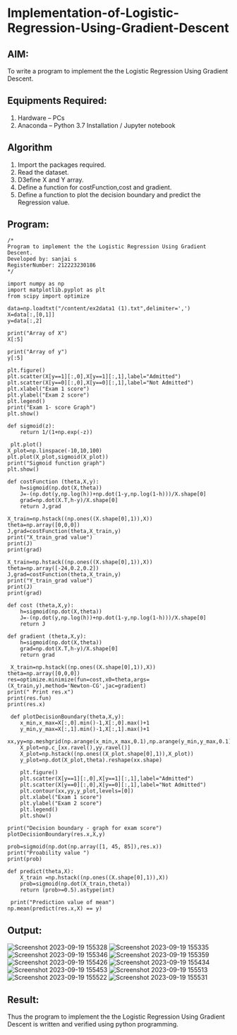 # Implementation-of-Logistic-Regression-Using-Gradient-Descent

## AIM:
To write a program to implement the the Logistic Regression Using Gradient Descent.

## Equipments Required:
1. Hardware – PCs
2. Anaconda – Python 3.7 Installation / Jupyter notebook

## Algorithm
1. Import the packages required.
2. Read the dataset.
3. D3efine X and Y array.
4. Define a function for costFunction,cost and gradient.
5. Define a function to plot the decision boundary and predict the Regression value.
 

## Program:
```
/*
Program to implement the the Logistic Regression Using Gradient Descent.
Developed by: sanjai s
RegisterNumber: 212223230186
*/

import numpy as np
import matplotlib.pyplot as plt
from scipy import optimize

data=np.loadtxt("/content/ex2data1 (1).txt",delimiter=',')
X=data[:,[0,1]]
y=data[:,2]

print("Array of X") 
X[:5]

print("Array of y") 
y[:5]

plt.figure()
plt.scatter(X[y==1][:,0],X[y==1][:,1],label="Admitted")
plt.scatter(X[y==0][:,0],X[y==0][:,1],label="Not Admitted")
plt.xlabel("Exam 1 score")
plt.ylabel("Exam 2 score")
plt.legend()
print("Exam 1- score Graph")
plt.show()

def sigmoid(z):
    return 1/(1+np.exp(-z))

 plt.plot()
X_plot=np.linspace(-10,10,100)
plt.plot(X_plot,sigmoid(X_plot))
print("Sigmoid function graph")
plt.show()

def costFunction (theta,X,y):
    h=sigmoid(np.dot(X,theta))
    J=-(np.dot(y,np.log(h))+np.dot(1-y,np.log(1-h)))/X.shape[0]
    grad=np.dot(X.T,h-y)/X.shape[0]
    return J,grad
    
X_train=np.hstack((np.ones((X.shape[0],1)),X))
theta=np.array([0,0,0])
J,grad=costFunction(theta,X_train,y)
print("X_train_grad value")
print(J)
print(grad)

X_train=np.hstack((np.ones((X.shape[0],1)),X))
theta=np.array([-24,0.2,0.2])
J,grad=costFunction(theta,X_train,y)
print("Y_train_grad value")
print(J)
print(grad)

def cost (theta,X,y):
    h=sigmoid(np.dot(X,theta))
    J=-(np.dot(y,np.log(h))+np.dot(1-y,np.log(1-h)))/X.shape[0]
    return J

def gradient (theta,X,y):
    h=sigmoid(np.dot(X,theta))
    grad=np.dot(X.T,h-y)/X.shape[0]
    return grad 
   
 X_train=np.hstack((np.ones((X.shape[0],1)),X))
theta=np.array([0,0,0])
res=optimize.minimize(fun=cost,x0=theta,args=(X_train,y),method='Newton-CG',jac=gradient)
print(" Print res.x")
print(res.fun)
print(res.x)   
    
 def plotDecisionBoundary(theta,X,y):
    x_min,x_max=X[:,0].min()-1,X[:,0].max()+1
    y_min,y_max=X[:,1].min()-1,X[:,1].max()+1
    xx,yy=np.meshgrid(np.arange(x_min,x_max,0.1),np.arange(y_min,y_max,0.1))
    X_plot=np.c_[xx.ravel(),yy.ravel()]
    X_plot=np.hstack((np.ones((X_plot.shape[0],1)),X_plot))
    y_plot=np.dot(X_plot,theta).reshape(xx.shape)
    
    plt.figure()
    plt.scatter(X[y==1][:,0],X[y==1][:,1],label="Admitted")
    plt.scatter(X[y==0][:,0],X[y==0][:,1],label="Not Admitted")
    plt.contour(xx,yy,y_plot,levels=[0])
    plt.xlabel("Exam 1 score")
    plt.ylabel("Exam 2 score")
    plt.legend()
    plt.show()
  
print("Decision boundary - graph for exam score")
plotDecisionBoundary(res.x,X,y)

prob=sigmoid(np.dot(np.array([1, 45, 85]),res.x))
print("Proability value ")
print(prob)

def predict(theta,X):
    X_train =np.hstack((np.ones((X.shape[0],1)),X))
    prob=sigmoid(np.dot(X_train,theta))
    return (prob>=0.5).astype(int)
   
 print("Prediction value of mean")
np.mean(predict(res.x,X) == y)

```

## Output:

![Screenshot 2023-09-19 155328](https://github.com/22008496/-Implementation-of-Logistic-Regression-Using-Gradient-Descent/assets/119476113/9310bee7-7783-448b-af0b-ff721807d114)
![Screenshot 2023-09-19 155335](https://github.com/22008496/-Implementation-of-Logistic-Regression-Using-Gradient-Descent/assets/119476113/981a05a4-a0e1-4b45-a200-6b620e4861bf)
![Screenshot 2023-09-19 155346](https://github.com/22008496/-Implementation-of-Logistic-Regression-Using-Gradient-Descent/assets/119476113/c0cb5695-90b6-4653-b421-ec205ae302d4)
![Screenshot 2023-09-19 155359](https://github.com/22008496/-Implementation-of-Logistic-Regression-Using-Gradient-Descent/assets/119476113/8db18984-c894-42ac-aedd-8cad0f14210c)
![Screenshot 2023-09-19 155426](https://github.com/22008496/-Implementation-of-Logistic-Regression-Using-Gradient-Descent/assets/119476113/5f4a976d-dd91-4c41-8940-fbf85fee722f)
![Screenshot 2023-09-19 155434](https://github.com/22008496/-Implementation-of-Logistic-Regression-Using-Gradient-Descent/assets/119476113/beb065d0-5d83-491d-af5c-b7fbced3bcce)
![Screenshot 2023-09-19 155453](https://github.com/22008496/-Implementation-of-Logistic-Regression-Using-Gradient-Descent/assets/119476113/46fb2db1-900b-40f1-91da-d8d6354f719a)
![Screenshot 2023-09-19 155513](https://github.com/22008496/-Implementation-of-Logistic-Regression-Using-Gradient-Descent/assets/119476113/4f963992-8aa1-4a70-b88d-761e405a458f)
![Screenshot 2023-09-19 155522](https://github.com/22008496/-Implementation-of-Logistic-Regression-Using-Gradient-Descent/assets/119476113/34173f4f-06d9-41d7-989f-b6a1c175e054)
![Screenshot 2023-09-19 155531](https://github.com/22008496/-Implementation-of-Logistic-Regression-Using-Gradient-Descent/assets/119476113/43c0c2f6-5cc9-459f-98d5-6f12ed645093)

## Result:
Thus the program to implement the the Logistic Regression Using Gradient Descent is written and verified using python programming.

